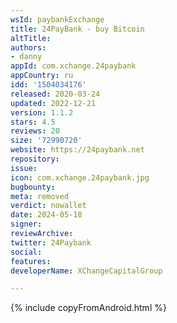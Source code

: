 ```yaml
---
wsId: paybankExchange
title: 24PayBank - buy Bitcoin
altTitle: 
authors:
- danny
appId: com.xchange.24paybank
appCountry: ru
idd: '1504034176'
released: 2020-03-24
updated: 2022-12-21
version: 1.1.2
stars: 4.5
reviews: 20
size: '72990720'
website: https://24paybank.net
repository: 
issue: 
icon: com.xchange.24paybank.jpg
bugbounty: 
meta: removed
verdict: nowallet
date: 2024-05-18
signer: 
reviewArchive: 
twitter: 24Paybank
social: 
features: 
developerName: XChangeCapitalGroup

---
```


{% include copyFromAndroid.html %}

